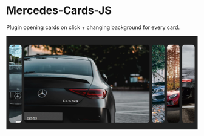 # Mercedes-Cards-JS
 
 
 Plugin opening cards on click + changing background for every card.
 
 <img src="https://github.com/mccuyper/Mercedes-Cards-JS/blob/main/Screenshot%202021-09-28%20170756.jpg" alt="screenshot">
 
 

